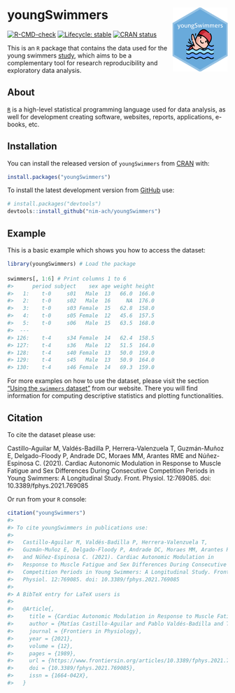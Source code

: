 
<!-- README.md is generated from README.Rmd. Please edit that file -->

# <img src="man/figures/hex-med.png" width="25%" align="right"/> youngSwimmers

<!-- badges: start -->

[![R-CMD-check](https://github.com/NIM-ACh/youngSwimmers/workflows/R-CMD-check/badge.svg)](https://github.com/NIM-ACh/youngSwimmers/actions)
[![Lifecycle:
stable](https://img.shields.io/badge/lifecycle-stable-brightgreen.svg)](https://lifecycle.r-lib.org/articles/stages.html#stable)
[![CRAN
status](https://www.r-pkg.org/badges/version/youngSwimmers)](https://CRAN.R-project.org/package=youngSwimmers)
<!-- badges: end -->

This is an `R` package that contains the data used for the young
swimmers [study](https://doi.org/10.3389/fphys.2021.769085), which aims
to be a complementary tool for research reproducibility and exploratory
data analysis.

## About <i class="fab fa-r-project"></i>

[`R`](https://www.r-project.org/about.html) is a high-level statistical
programming language used for data analysis, as well for development
creating software, websites, reports, applications, e-books, etc.

## Installation

You can install the released version of `youngSwimmers` from
[CRAN](https://CRAN.R-project.org/package=youngSwimmers) with:

``` r
install.packages("youngSwimmers")
```

To install the latest development version from
[GitHub](https://github.com/) use:

``` r
# install.packages("devtools")
devtools::install_github("nim-ach/youngSwimmers")
```

## Example

This is a basic example which shows you how to access the dataset:

``` r
library(youngSwimmers) # Load the package

swimmers[, 1:6] # Print columns 1 to 6
#>      period subject    sex age weight height
#>   1:    t-0     s01   Male  13   66.0  166.0
#>   2:    t-0     s02   Male  16     NA  176.0
#>   3:    t-0     s03 Female  15   62.8  158.0
#>   4:    t-0     s05 Female  12   45.6  157.5
#>   5:    t-0     s06   Male  15   63.5  168.0
#>  ---                                        
#> 126:    t-4     s34 Female  14   62.4  158.5
#> 127:    t-4     s36   Male  12   51.5  164.0
#> 128:    t-4     s40 Female  13   50.0  159.0
#> 129:    t-4     s45   Male  13   50.9  164.0
#> 130:    t-4     s46 Female  14   69.3  159.0
```

For more examples on how to use the dataset, please visit the section
[“Using the `swimmers`
dataset”](https://nim-ach.github.io/youngSwimmers/articles/articles/using_data.html)
from our website. There you will find information for computing
descriptive statistics and plotting functionalities.

## Citation

To cite the dataset please use:

Castillo-Aguilar M, Valdés-Badilla P, Herrera-Valenzuela T, Guzmán-Muñoz
E, Delgado-Floody P, Andrade DC, Moraes MM, Arantes RME and
Núñez-Espinosa C. (2021). Cardiac Autonomic Modulation in Response to
Muscle Fatigue and Sex Differences During Consecutive Competition
Periods in Young Swimmers: A Longitudinal Study. Front. Physiol.
12:769085. doi: 10.3389/fphys.2021.769085

Or run from your `R` console:

``` r
citation("youngSwimmers")
#> 
#> To cite youngSwimmers in publications use:
#> 
#>   Castillo-Aguilar M, Valdés-Badilla P, Herrera-Valenzuela T,
#>   Guzmán-Muñoz E, Delgado-Floody P, Andrade DC, Moraes MM, Arantes RME
#>   and Núñez-Espinosa C. (2021). Cardiac Autonomic Modulation in
#>   Response to Muscle Fatigue and Sex Differences During Consecutive
#>   Competition Periods in Young Swimmers: A Longitudinal Study. Front.
#>   Physiol. 12:769085. doi: 10.3389/fphys.2021.769085
#> 
#> A BibTeX entry for LaTeX users is
#> 
#>   @Article{,
#>     title = {Cardiac Autonomic Modulation in Response to Muscle Fatigue and Sex Differences During Consecutive Competition Periods in Young Swimmers: A Longitudinal Study},
#>     author = {Matías Castillo-Aguilar and Pablo Valdés-Badilla and Tomás Herrera-Valenzuela and Eduardo Guzmán-Muñoz and Pedro Delgado-Floody and David Cristóbal Andrade and Michele M. Moraes and Rosa M. E. Arantes and Cristian Núñez-Espinosa},
#>     journal = {Frontiers in Physiology},
#>     year = {2021},
#>     volume = {12},
#>     pages = {1989},
#>     url = {https://www.frontiersin.org/articles/10.3389/fphys.2021.769085/full},
#>     doi = {10.3389/fphys.2021.769085},
#>     issn = {1664-042X},
#>   }
```
